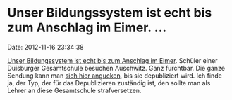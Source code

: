 Unser Bildungssystem ist echt bis zum Anschlag im Eimer. \...
=============================================================

Date: 2012-11-16 23:34:38

[Unser Bildungssystem ist echt bis zum Anschlag im
Eimer](https://www.youtube.com/watch?feature=player_embedded&v=6QY3-DkTtW8).
Schüler einer Duisburger Gesamtschule besuchen Auschwitz. Ganz
furchtbar. Die ganze Sendung kann man [sich hier
angucken](http://www.wdr.de/mediathek/html/regional/2012/11/09/menschen-keine-Nummern-mehr.xml),
bis sie depubliziert wird. Ich finde ja, der Typ, der für das
Depublizieren zuständig ist, den sollte man als Lehrer an diese
Gesamtschule strafversetzen.
